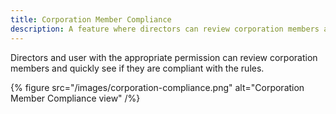 ```yaml
---
title: Corporation Member Compliance
description: A feature where directors can review corporation members and quickly see if they are compliant with the rules.
---
```


Directors and user with the appropriate permission can review corporation members and quickly see if they are compliant with the rules.

{% figure src="/images/corporation-compliance.png" alt="Corporation Member Compliance view" /%}

